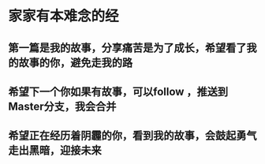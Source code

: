 # 家家有本难念的经

## 第一篇是我的故事，分享痛苦是为了成长，希望看了我的故事的你，避免走我的路

## 希望下一个你如果有故事，可以follow ，推送到Master分支，我会合并

## 希望正在经历着阴霾的你，看到我的故事，会鼓起勇气走出黑暗，迎接未来 

